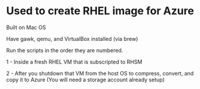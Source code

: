 # Used to create RHEL image for Azure

Built on Mac OS

Have gawk, qemu, and VirtualBox installed (via brew)

Run the scripts in the order they are numbered.

1 - Inside a fresh RHEL VM that is subscripted to RHSM

2 - After you shutdown that VM from the host OS to compress, convert, and copy it to Azure
    (You will need a storage account already setup)

